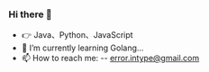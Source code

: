### Hi there 👋

- :point_right:	Java、Python、JavaScript
- 🌱 I’m currently learning Golang...
- 📫 How to reach me: 
-- error.intype@gmail.com

<!--
**emhum/emhum** is a ✨ _special_ ✨ repository because its `README.md` (this file) appears on your GitHub profile.

Here are some ideas to get you started:

- 🔭 I’m currently working on ...
- 🌱 I’m currently learning ...
- 👯 I’m looking to collaborate on ...
- 🤔 I’m looking for help with ...
- 💬 Ask me about ...
- 📫 How to reach me: ...
- 😄 Pronouns: ...
- ⚡ Fun fact: ...
-->
